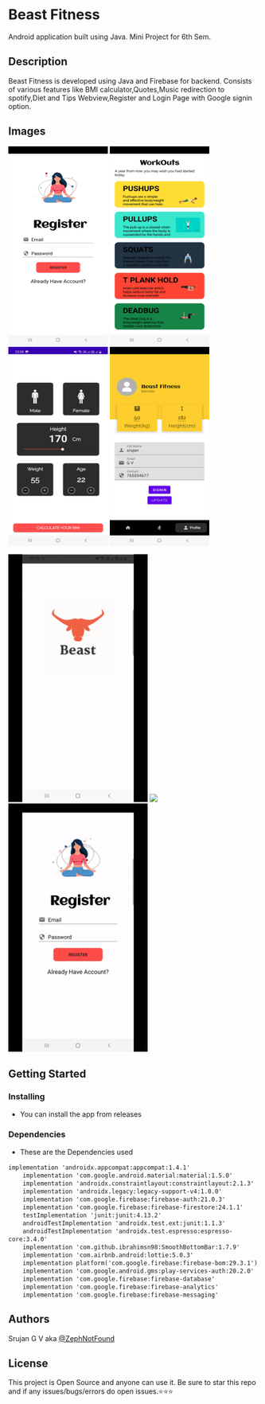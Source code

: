 # Beast Fitness

Android application built using Java.
Mini Project for 6th Sem.

## Description

Beast Fitness is developed using Java and Firebase for backend. Consists of various features like BMI calculator,Quotes,Music redirection to spotify,Diet and Tips Webview,Register and Login Page with Google signin option.

## Images
<img src="screenshots/s1.jpg" height="400" width="200"> <img src="screenshots/s2.jpg" height="400" width="200"> <img src="screenshots/s3.jpg" height="400" width="200"> <img src="screenshots/s4.jpg" height="400" width="200">


<img src="screenshots/splash.gif" width="280"/> <img src="screenshots/workout.gif" width="280"/> <img src="screenshots/register.gif" width="280"/>



## Getting Started

### Installing

* You can install the app from releases

### Dependencies

* These are the Dependencies used
```
implementation 'androidx.appcompat:appcompat:1.4.1'
    implementation 'com.google.android.material:material:1.5.0'
    implementation 'androidx.constraintlayout:constraintlayout:2.1.3'
    implementation 'androidx.legacy:legacy-support-v4:1.0.0'
    implementation 'com.google.firebase:firebase-auth:21.0.3'
    implementation 'com.google.firebase:firebase-firestore:24.1.1'
    testImplementation 'junit:junit:4.13.2'
    androidTestImplementation 'androidx.test.ext:junit:1.1.3'
    androidTestImplementation 'androidx.test.espresso:espresso-core:3.4.0'
    implementation 'com.github.ibrahimsn98:SmoothBottomBar:1.7.9'
    implementation 'com.airbnb.android:lottie:5.0.3'
    implementation platform('com.google.firebase:firebase-bom:29.3.1')
    implementation 'com.google.android.gms:play-services-auth:20.2.0'
    implementation 'com.google.firebase:firebase-database'
    implementation 'com.google.firebase:firebase-analytics'
    implementation 'com.google.firebase:firebase-messaging'
```
## Authors

Srujan G V aka [@ZephNotFound](https://github.com/ZephNotFound)

## License

This project is Open Source and anyone can use it.
Be sure to star this repo and if any issues/bugs/errors do open issues.⭐⭐⭐

